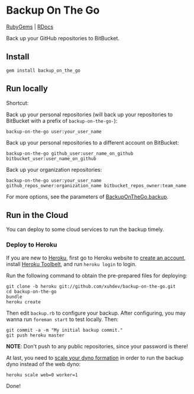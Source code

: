 # Backup On The Go

[RubyGems][1] | [RDocs][2]

Back up your GitHub repositories to BitBucket.

## Install

    gem install backup_on_the_go

## Run locally

Shortcut:

Back up your personal repositories (will back up your repositories to BitBucket
with a prefix of `backup-on-the-go-`):

    backup-on-the-go user:your_user_name

Back up your personal repositories to a different account on BitBucket:

    backup-on-the-go github_user:user_name_on_github bitbucket_user:user_name_on_github

Back up your organization repositories:

    backup-on-the-go user:your_user_name github_repos_owner:organization_name bitbucket_repos_owner:team_name

For more options, see the parameters of [BackupOnTheGo.backup][3].


## Run in the Cloud

You can deploy to some cloud services to run the backup timely.

### Deploy to Heroku

If you are new to [Heroku](http://heroku.com), first go to Heroku website to
[create an account][heroku_signup], install [Heroku Toolbelt][], and run
`heroku login` to login.

Run the following command to obtain the pre-prepared files for deploying:

    git clone -b heroku git://github.com/xuhdev/backup-on-the-go.git
    cd backup-on-the-go
    bundle
    heroku create

Then edit `backup.rb` to configure your backup. After configuring, you may
wanna run `foreman start` to test locally. Then:

    git commit -a -m "My initial backup commit."
    git push heroku master

**NOTE**: Don't push to any public repositories, since your password is there!

At last, you need to [scale your dyno formation][] in order to run the backup
dyno instead of the web dyno:

    heroku scale web=0 worker=1

Done!


[1]: https://rubygems.org/gems/backup_on_the_go
[2]: http://rubydoc.info/github/xuhdev/backup-on-the-go/master/frames
[3]: http://rubydoc.info/github/xuhdev/backup-on-the-go/master/BackupOnTheGo.backup
[heroku_signup]: https://id.heroku.com/signup
[Heroku Toolbelt]: https://toolbelt.heroku.com/
[scale your dyno formation]: https://devcenter.heroku.com/articles/scaling
